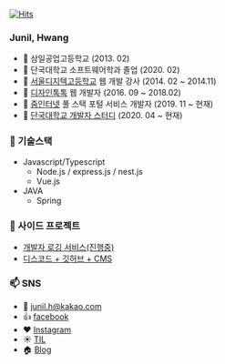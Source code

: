 [![Hits](https://hits.seeyoufarm.com/api/count/incr/badge.svg?url=https%3A%2F%2Fgithub.com%2Fjunilhwang)](https://hits.seeyoufarm.com)

### Junil, Hwang

- :school: 삼일공업고등학교 (2013. 02)
- :school: 단국대학교 소프트웨어학과 졸업 (2020. 02)
- :office: [서울디지텍고등학교](http://home.sdh.hs.kr/index.do) 웹 개발 강사 (2014. 02 ~ 2014.11)
- :office: [디자인톡톡](http://designtalktalk.com/home/) 웹 개발자 (2016. 09 ~ 2018.02)
- :office: [줌인터넷](https://zuminternet.com/) 풀 스택 포털 서비스 개발자 (2019. 11 ~ 현재)
- :trolleybus: [단국대학교 개발자 스터디](https://github.com/DKU-STUDY) (2020. 04 ~ 현재)

### 🔭 기술스택

- Javascript/Typescript
  - Node.js / express.js / nest.js
  - Vue.js
- JAVA
  - Spring

### 👯 사이드 프로젝트

- [개발자 로깅 서비스(진행중)](https://github.com/JunilHwang/DKU-Software-Engineering-Logging-Service)
- [디스코드 + 깃허브 + CMS](https://github.com/JunilHwang/discord-study-bot)

### 📫 SNS

- :email: junil.h@kakao.com
- :thumbsup: [facebook](https://www.facebook.com/profile.php?id=100013271537671)
- :heart: [Instagram](https://www.instagram.com/hwang_junil/?hl=ko)
- :sunny: [TIL](https://junilhwang.github.io/TIL/)
- :house: [Blog](http://junil-hwang.com)

<!--
**JunilHwang/JunilHwang** is a ✨ _special_ ✨ repository because its `README.md` (this file) appears on your GitHub profile.

Here are some ideas to get you started:

- 🔭 I’m currently working on ...
- 🌱 I’m currently learning ...
- 👯 I’m looking to collaborate on ...
- 🤔 I’m looking for help with ...
- 💬 Ask me about ...
- 📫 How to reach me: ...
- 😄 Pronouns: ...
- ⚡ Fun fact: ...
-->
